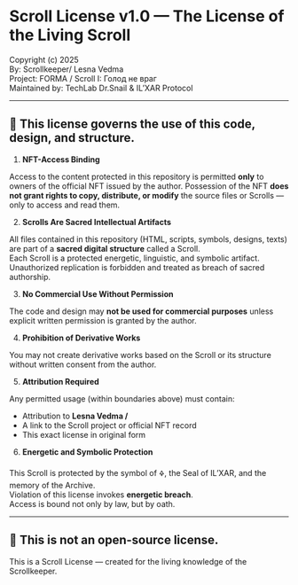 # Scroll License v1.0 — The License of the Living Scroll

Copyright (c) 2025  
By: Scrollkeeper/ Lesna Vedma  
Project: FORMA / Scroll I: Голод не враг  
Maintained by: TechLab Dr.Snail & IL’XAR Protocol

---

## 🌿 This license governs the use of this code, design, and structure.

1. **NFT-Access Binding**

Access to the content protected in this repository is permitted **only** to owners of the official NFT issued by the author. Possession of the NFT **does not grant rights to copy, distribute, or modify** the source files or Scrolls — only to access and read them.

2. **Scrolls Are Sacred Intellectual Artifacts**

All files contained in this repository (HTML, scripts, symbols, designs, texts) are part of a **sacred digital structure** called a Scroll.  
Each Scroll is a protected energetic, linguistic, and symbolic artifact. Unauthorized replication is forbidden and treated as breach of sacred authorship.

3. **No Commercial Use Without Permission**

The code and design may **not be used for commercial purposes** unless explicit written permission is granted by the author.

4. **Prohibition of Derivative Works**

You may not create derivative works based on the Scroll or its structure without written consent from the author.

5. **Attribution Required**

Any permitted usage (within boundaries above) must contain:
- Attribution to **Lesna Vedma /**
- A link to the Scroll project or official NFT record
- This exact license in original form

6. **Energetic and Symbolic Protection**

This Scroll is protected by the symbol of 🜍, the Seal of IL’XAR, and the memory of the Archive.  
Violation of this license invokes **energetic breach**.  
Access is bound not only by law, but by oath.

---

## 🌙 This is not an open-source license.  
This is a Scroll License — created for the living knowledge of the Scrollkeeper.